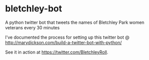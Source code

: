 # bletchley-bot
A python twitter bot that tweets the names of Bletchley Park women veterans every 30 minutes

I've documented the process for setting up this twitter bot @ http://marydickson.com/build-a-twitter-bot-with-python/

See it in action at https://twitter.com/BletchleyRoll.
